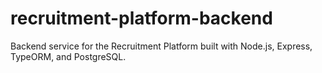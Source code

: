# recruitment-platform-backend
Backend service for the Recruitment Platform built with Node.js, Express, TypeORM, and PostgreSQL.
